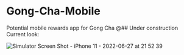 # Gong-Cha-Mobile
Potential mobile rewards app for Gong Cha
@## Under construction
Current look:

![Simulator Screen Shot - iPhone 11 - 2022-06-27 at 21 52 39](https://user-images.githubusercontent.com/86129180/176071384-d4d8899a-330c-4c2b-94b5-23aeda5e8834.png)
